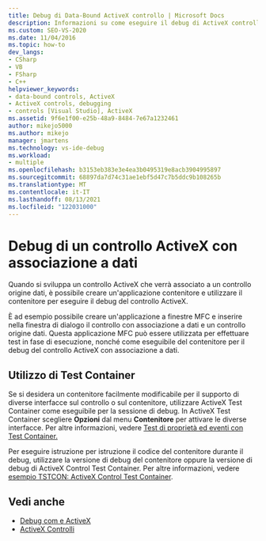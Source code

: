```yaml
---
title: Debug di Data-Bound ActiveX controllo | Microsoft Docs
description: Informazioni su come eseguire il debug di ActiveX controllo associato a un controllo origine dati creando un'applicazione contenitore per il debug.
ms.custom: SEO-VS-2020
ms.date: 11/04/2016
ms.topic: how-to
dev_langs:
- CSharp
- VB
- FSharp
- C++
helpviewer_keywords:
- data-bound controls, ActiveX
- ActiveX controls, debugging
- controls [Visual Studio], ActiveX
ms.assetid: 9f6e1f00-e25b-48a9-8484-7e67a1232461
author: mikejo5000
ms.author: mikejo
manager: jmartens
ms.technology: vs-ide-debug
ms.workload:
- multiple
ms.openlocfilehash: b3153eb383e3e4ea3b0495319e8acb3904995897
ms.sourcegitcommit: 68897da7d74c31ae1ebf5d47c7b5ddc9b108265b
ms.translationtype: MT
ms.contentlocale: it-IT
ms.lasthandoff: 08/13/2021
ms.locfileid: "122031000"
---
```

# <a name="debugging-a-data-bound-activex-control"></a>Debug di un controllo ActiveX con associazione a dati
Quando si sviluppa un controllo ActiveX che verrà associato a un controllo origine dati, è possibile creare un'applicazione contenitore e utilizzare il contenitore per eseguire il debug del controllo ActiveX.

 È ad esempio possibile creare un'applicazione a finestre MFC e inserire nella finestra di dialogo il controllo con associazione a dati e un controllo origine dati. Questa applicazione MFC può essere utilizzata per effettuare test in fase di esecuzione, nonché come eseguibile del contenitore per il debug del controllo ActiveX con associazione a dati.

## <a name="using-the-test-container"></a>Utilizzo di Test Container
 Se si desidera un contenitore facilmente modificabile per il supporto di diverse interfacce sul controllo o sul contenitore, utilizzare ActiveX Test Container come eseguibile per la sessione di debug. In ActiveX Test Container scegliere **Opzioni** dal menu **Contenitore** per attivare le diverse interfacce. Per altre informazioni, vedere [Test di proprietà ed eventi con Test Container.](/cpp/mfc/testing-properties-and-events-with-test-container)

 Per eseguire istruzione per istruzione il codice del contenitore durante il debug, utilizzare la versione di debug del contenitore oppure la versione di debug di ActiveX Control Test Container. Per altre informazioni, vedere [esempio TSTCON: ActiveX Control Test Container](/previous-versions/f9adb5t5(v=vs.100)).

## <a name="see-also"></a>Vedi anche
- [Debug com e ActiveX](../debugger/com-and-activex-debugging.md)
- [ActiveX Controlli](/cpp/mfc/activex-controls)